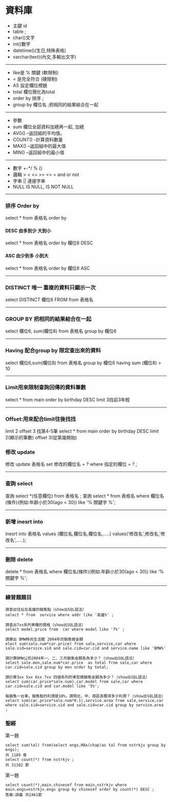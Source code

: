 # 資料庫
* 主鍵 id
* table ;
* char()文字 
* int()數字
* datetime()(生日,特殊表格)
* varchar(text)(內文,多輸出文字)
---
* like是 % 關鍵 (軟限制)
* = 是完全符合 (硬限制)
* AS 設定欄位標題
* total 欄位簡化為total
* order by 排序 ;
* group by 欄位名 ;把相同的結果結合在一起
 ---
* 參數
* sum 欄位全部資料加總再一起, 加總
* AVG() –返回組的平均值。
* COUNT() -計算資料數量
* MAX() –返回組中的最大值
* MIN() –返回組中的最小值
---
* 數字 +-*/ % ()
* 邏輯 > < <= >= <> =  and or not
* 字串 || 連接字串
* NULL IS NULL, IS NOT NULL


---
### 排序 Order by
select * from 表格名 order by 
#### DESC 由多到少 大到小
select * from 表格名 order by 欄位8 DESC 
#### ASC 由少到多 小到大
select * from 表格名 order by 欄位8 ASC

---
### DISTINCT 唯一 重複的資料只顯示一次
select DISTINCT 欄位6 FROM from 表格名

---
### GROUP BY 把相同的結果結合在一起
select 欄位6, sum(欄位8) from 表格名 group by 欄位6 

---
### Having 配合group by 限定查出來的資料
select 欄位6,sum(欄位8) from 表格名 group by 欄位6 having sum (欄位8) > 10 

---
### Limit用來限制查詢回傳的資料筆數
select * from main order by birthday DESC     limit 3找前3年輕

---
### Offset:用來配合limit往後找找
limit 2 offset 3 找第4-5筆
select * from main order by birthday  DESC     limit 2(顯示的筆數) offset 3(從第幾開始)

### 修改 update
修改 update 表格名 set 修改的欄位名 = ? where 指定的欄位 = ? ;

---
### 查詢 select
查詢 select *(任意欄位) from 表格名 ;
查詢 select * from 表格名 where 欄位名(條件)(例如:年齡小於30(ago < 30)) like '% 關鍵字 %';

---
### 新增 inesrt into
inesrt into 表格名 values (欄位名,欄位名,欄位名,.....) values('修改名',修改名,'修改名',.....);

---
### 刪除 delete
delete * from 表格名 where 欄位名(條件)(例如:年齡小於30(ago < 30)) like '% 關鍵字 %';

---
### 練習題題目
```
請查出住址在高雄的銷售點（show出SQL語法）
select * from  service where addr like '高雄%' ;
 
請查出7xx系列車種的價格（show出SQL語法）
select model,price from  car where model like '7%' ;

請算出 BMW時尚生活館 2004年的銷售總金額
elect sum(sale.num*car.price) from sale,service,car where sale.sid=service.sid and sale.cid=car.cid and service.name like 'BMW%' 
 
請計算BMW公司2004年一、二、三月銷售金額各為多少？（show出SQL語法）
select sale.mon,sale.num*car.price  as total from sale,car where car.cid=sale.cid group by mon order by total; 

請計算3xx 5xx 6xx 7xx 四個系列的車型總銷售金額為多少？（show出SQL語法）
select sum(car.price*sale.num),car.model from sale,car where car.cid=sale.cid and car.model like '5%';

每銷售一台車，銷售點的利潤是10%，請問北、中、南區各獲得多少利潤？（show出SQL語法）
select sum(car.price*sale.num*0.1),service.area from sale,service,car where sale.sid=service.sid and sale.cid=car.cid group by service.area ;
```

### 聖經
第一題
```
select sum(tal) from(select engs,MAx(chap)as tal from nstrkjv group by engs);
共 1189 章
select count(*) from nstrkjv ;
共 31102 節
```
第一題
```
select count(*),main.chinesef from main,nstrkjv where main.engs=nstrkjv.engs group by chinesef order by count(*) DESC ;
答案:詩篇 共2461節
```
